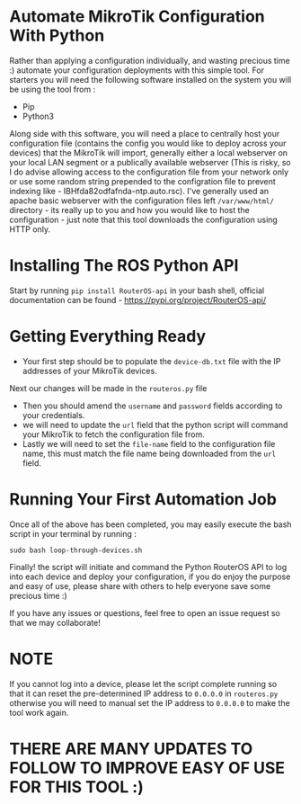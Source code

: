 # Automate MikroTik Configuration With Python
Rather than applying a configuration individually, and wasting precious time :) automate your configuration deployments with this simple tool. For starters you will need the following software installed on the system you will be using the tool from :

* Pip
* Python3

Along side with this software, you will need a place to centrally host your configuration file (contains the config you would like to deploy across your devices) that the MikroTik will import, generally either a local webserver on your local LAN segment or a publically available webserver (This is risky, so I do advise allowing access to the configuration file from your network only or use some random string prepended to the configration file to prevent indexing like - IBHfda82odfafnda-ntp.auto.rsc). I've generally used an apache basic webserver with the configuration files left `/var/www/html/` directory - its really up to you and how you would like to host the configuration - just note that this tool downloads the configuration using HTTP only.

# Installing The ROS Python API
Start by running `pip install RouterOS-api` in your bash shell, official documentation can be found - https://pypi.org/project/RouterOS-api/

# Getting Everything Ready

* Your first step should be to populate the `device-db.txt` file with the IP addresses of your MikroTik devices.

Next our changes will be made in the `routeros.py` file

* Then you should amend the `username` and `password` fields according to your credentials.
* we will need to update the `url` field that the python script will command your MikroTik to fetch the configuration file from.
* Lastly we will need to set the `file-name` field to the configuration file name, this must match the file name being downloaded from the `url` field.

# Running Your First Automation Job

Once all of the above has been completed, you may easily execute the bash script in your terminal by running :

`sudo bash loop-through-devices.sh`

Finally! the script will initiate and command the Python RouterOS API to log into each device and deploy your configuration, if you do enjoy the purpose and easy of use, please share with others to help everyone save some precious time :)

If you have any issues or questions, feel free to open an issue request so that we may collaborate!

# NOTE

If you cannot log into a device, please let the script complete running so that it can reset the pre-determined IP address to `0.0.0.0` in `routeros.py` otherwise you will need to manual set the IP address to `0.0.0.0` to make the tool work again.


# THERE ARE MANY UPDATES TO FOLLOW TO IMPROVE EASY OF USE FOR THIS TOOL :)

